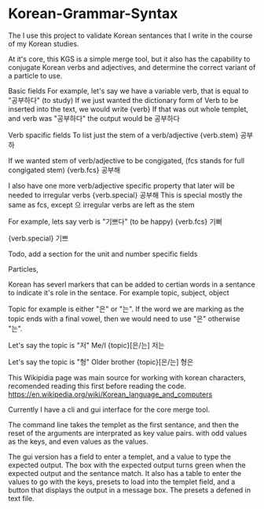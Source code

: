# Korean-Grammar-Syntax

The I use this project to validate Korean sentances that I write in the course of my Korean studies.

At it's core, this KGS is a simple merge tool, but it also has the capability to conjugate Korean verbs and adjectives, and determine the correct variant of a particle to use. 


Basic fields
For example, let's say  we have a variable verb, that is equal to "공부하다" (to study)
If we just wanted the dictionary form of Verb to be inserted into the text, we would write
{verb} 
If that was out whole templet, and verb was "공부하다" the output would be 
공부하다

Verb spacific fields
To list just the stem of a verb/adjective
{verb.stem}
공부하

If we wanted stem of verb/adjective to be congigated, (fcs stands for full congigated stem)
{verb.fcs}
공부해

I also have one more verb/adjective specific property that later will be needed to irregular verbs
{verb.special}
공부해
This is special mostly the same as fcs, except 으 irregular verbs are left as the stem

For example, lets say verb is "기쁘다" (to be happy) 
{verb.fcs}
기뻐

{verb.special}
기쁘

Todo, add a section for the unit and number specific fields

Particles,

Korean has severl markers that can be added to certian words in a sentance to indicate it's role in the sentace.
For example topic, subject, object

Topic for example is either "은" or "는". If the word we are marking as the topic ends with a final vowel, then we would need to use "은"
otherwise "는".

Let's say the topic is "저" Me/I
{topic}[은/는]
저는

Let's say the topic is "형" Older brother
{topic}[은/는]
형은

This Wikipidia page was main source for working with korean characters, recomended reading this first before reading the code.
https://en.wikipedia.org/wiki/Korean_language_and_computers

Currently I have a cli and gui interface for the core merge tool.

The command line takes the templet as the first sentance, and then the reset of the arguments are interprated as key value pairs. with odd values as the keys,
and even values as the values.

The gui version has a field to enter a templet, and a value to type the expected output. The box with the expected output turns green when the 
expected output and the sentance match. It also has a table to enter the values to go with the keys, presets to load into the templet field, and a button
that displays the output in a message box. The presets a defened in text file.


